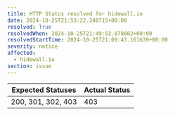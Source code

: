 ```yaml
---
title: HTTP Status resolved for hidewall.io
date: 2024-10-25T21:53:22.240715+00:00
resolved: True
resolvedWhen: 2024-10-25T21:49:53.878602+00:00
resolvedStartTime: 2024-10-25T21:09:43.161639+00:00
severity: notice
affected:
  - hidewall.io
section: issue
---
```


| Expected Statuses | Actual Status  |
|-------------------|----------------|
| 200, 301, 302, 403 | 403 |